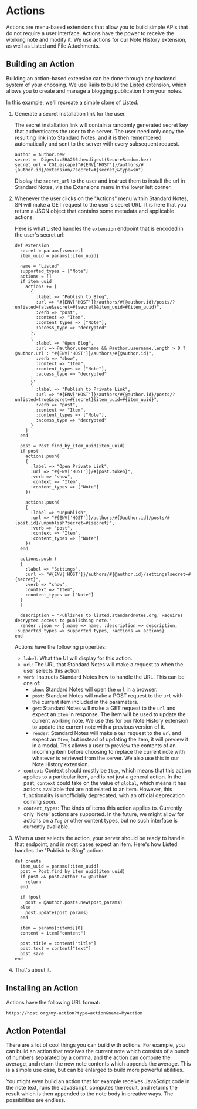 # Actions

Actions are menu-based extensions that allow you to build simple APIs that do not require a user interface. Actions have the power to receive the working note and modify it. We use actions for our Note History extension, as well as Listed and File Attachments.

## Building an Action

Building an action-based extension can be done through any backend system of your choosing. We use Rails to build the [Listed](https://github.com/standardnotes/listed) extension, which allows you to create and manage a blogging publication from your notes.

In this example, we'll recreate a simple clone of Listed.

1. Generate a secret installation link for the user.

   The secret installation link will contain a randomly generated secret key that authenticates the user to the server. The user need only copy the resulting link into Standard Notes, and it is then remembered automatically and sent to the server with every subsequent request.

   ```
   author = Author.new
   secret =  Digest::SHA256.hexdigest(SecureRandom.hex)
   secret_url = CGI.escape("#{ENV['HOST']}/authors/#{author.id}/extension/?secret=#{secret}&type=sn")
   ```

   Display the `secret_url` to the user and instruct them to install the url in Standard Notes, via the Extensions menu in the lower left corner.

2. Whenever the user clicks on the "Actions" menu within Standard Notes, SN will make a GET request to the user's secret URL. It is here that you return a JSON object that contains some metadata and applicable actions.

   Here is what Listed handles the `extension` endpoint that is encoded in the user's secret url:

    ```
    def extension
      secret = params[:secret]
      item_uuid = params[:item_uuid]

      name = "Listed"
      supported_types = ["Note"]
      actions = []
      if item_uuid
        actions += [
          {
            :label => "Publish to Blog",
            :url => "#{ENV['HOST']}/authors/#{@author.id}/posts/?unlisted=false&secret=#{secret}&item_uuid=#{item_uuid}",
            :verb => "post",
            :context => "Item",
            :content_types => ["Note"],
            :access_type => "decrypted"
          },
          {
            :label => "Open Blog",
            :url => @author.username && @author.username.length > 0 ? @author.url : "#{ENV['HOST']}/authors/#{@author.id}",
            :verb => "show",
            :context => "Item",
            :content_types => ["Note"],
            :access_type => "decrypted"
          },
          {
            :label => "Publish to Private Link",
            :url => "#{ENV['HOST']}/authors/#{@author.id}/posts/?unlisted=true&secret=#{secret}&item_uuid=#{item_uuid}",
            :verb => "post",
            :context => "Item",
            :content_types => ["Note"],
            :access_type => "decrypted"
          }
        ]
      end

      post = Post.find_by_item_uuid(item_uuid)
      if post
        actions.push(
        {
          :label => "Open Private Link",
          :url => "#{ENV['HOST']}/#{post.token}",
          :verb => "show",
          :context => "Item",
          :content_types => ["Note"]
        })

        actions.push(
        {
          :label => "Unpublish",
          :url => "#{ENV['HOST']}/authors/#{@author.id}/posts/#{post.id}/unpublish?secret=#{secret}",
          :verb => "post",
          :context => "Item",
          :content_types => ["Note"]
        })
      end

      actions.push (
      {
        :label => "Settings",
        :url => "#{ENV['HOST']}/authors/#{@author.id}/settings?secret=#{secret}",
        :verb => "show",
        :context => "Item",
        :content_types => ["Note"]
      }
      )

      description = "Publishes to listed.standardnotes.org. Requires decrypted access to publishing note."
      render :json => {:name => name, :description => description, :supported_types => supported_types, :actions => actions}
    end
    ```

    Actions have the following properties:

      - `label`: What the UI will display for this action.
      - `url`: The URL that Standard Notes will make a request to when the user selects this action.
      - `verb`: Instructs Standard Notes how to handle the URL. This can be one of:
        - `show`: Standard Notes will open the `url` in a browser.
        - `post`: Standard Notes will make a POST request to the `url` with the current item included in the parameters.
        - `get`: Standard Notes will make a GET request to the `url` and expect an `Item` in response. The item will be used to update the current working note. We use this for our Note History extension to update the current note with a previous version of it.
        - `render`: Standard Notes will make a `GET` request to the `url` and expect an `Item`, but instead of updating the item, it will preview it in a modal. This allows a user to preview the contents of an incoming item before choosing to replace the current note with whatever is retrieved from the server. We also use this in our Note History extension.
      - `context`: Context should mostly be `Item`, which means that this action applies to a particular item, and is not just a general action. In the past, `context` could take on the value of `global`, which means it has actions available that are not related to an item. However, this functionality is unofficially deprecated, with an official deprecation coming soon.
      - `content_types`: The kinds of items this action applies to. Currently only 'Note' actions are supported. In the future, we might allow for actions on a `Tag` or other content types, but no such interface is currently available.

3. When a user selects the action, your server should be ready to handle that endpoint, and in most cases expect an item. Here's how Listed handles the "Publish to Blog" action:

    ```
    def create
      item_uuid = params[:item_uuid]
      post = Post.find_by_item_uuid(item_uuid)
      if post && post.author != @author
        return
      end

      if !post
        post = @author.posts.new(post_params)
      else
        post.update(post_params)
      end

      item = params[:items][0]
      content = item["content"]

      post.title = content["title"]
      post.text = content["text"]
      post.save
    end
    ```

4. That's about it.

## Installing an Action

Actions have the following URL format:

```
https://host.org/my-action?type=action&name=MyAction
```

## Action Potential

There are a lot of cool things you can build with actions. For example, you can build an action that receives the current note which consists of a bunch of numbers separated by a comma, and the action can compute the average, and return the new note contents which appends the average. This is a simple use case, but can be enlarged to build more powerful abilities.

You might even build an action that for example receives JavaScript code in the note text, runs the JavaScript, computes the result, and returns the result which is then appended to the note body in creative ways. The possibilities are endless.
